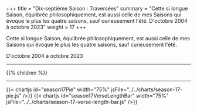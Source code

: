 +++
title = "Dix-septième Saison : Traversées"
summary = "Cette si longue Saison, équilbrée philosophiquement, est aussi celle de mes Saisons qui évoque le plus les quatre saisons, sauf curieusement l'été. D'octobre 2004 à octobre 2023"
weight = 17
+++

Cette si longue Saison, équilbrée philosophiquement, est aussi celle de mes Saisons qui évoque le plus les quatre saisons, sauf curieusement l'été.

D'octobre 2004 à octobre 2023

---
{{% children  %}}

---
{{< chartjs id="season17Pie" width="75%" jsFile="../../charts/season-17-pie.js" />}}
{{< chartjs id="season17VerseLengthBar" width="75%" jsFile="../../charts/season-17-verse-length-bar.js" />}}
